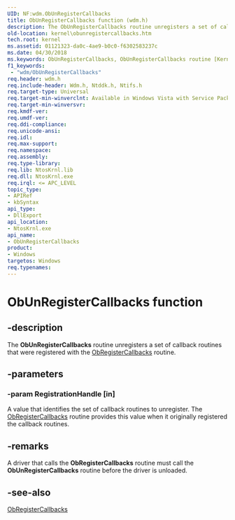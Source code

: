 ```yaml
---
UID: NF:wdm.ObUnRegisterCallbacks
title: ObUnRegisterCallbacks function (wdm.h)
description: The ObUnRegisterCallbacks routine unregisters a set of callback routines that were registered with the ObRegisterCallbacks routine.
old-location: kernel\obunregistercallbacks.htm
tech.root: kernel
ms.assetid: 01121323-da0c-4ae9-b0c0-f6302583237c
ms.date: 04/30/2018
ms.keywords: ObUnRegisterCallbacks, ObUnRegisterCallbacks routine [Kernel-Mode Driver Architecture], k107_f0c1fdd0-3dcc-466c-a7a1-fab0b38e4e88.xml, kernel.obunregistercallbacks, wdm/ObUnRegisterCallbacks
f1_keywords:
 - "wdm/ObUnRegisterCallbacks"
req.header: wdm.h
req.include-header: Wdm.h, Ntddk.h, Ntifs.h
req.target-type: Universal
req.target-min-winverclnt: Available in Windows Vista with Service Pack 1 (SP1), Windows Server 2008, and later versions of the Windows operating system.
req.target-min-winversvr: 
req.kmdf-ver: 
req.umdf-ver: 
req.ddi-compliance: 
req.unicode-ansi: 
req.idl: 
req.max-support: 
req.namespace: 
req.assembly: 
req.type-library: 
req.lib: NtosKrnl.lib
req.dll: NtosKrnl.exe
req.irql: <= APC_LEVEL
topic_type:
- APIRef
- kbSyntax
api_type:
- DllExport
api_location:
- NtosKrnl.exe
api_name:
- ObUnRegisterCallbacks
product:
- Windows
targetos: Windows
req.typenames: 
---
```


# ObUnRegisterCallbacks function


## -description


The <b>ObUnRegisterCallbacks</b> routine unregisters a set of callback routines that were registered with the <a href="https://docs.microsoft.com/windows-hardware/drivers/ddi/wdm/nf-wdm-obregistercallbacks">ObRegisterCallbacks</a> routine.


## -parameters




### -param RegistrationHandle [in]

A value that identifies the set of callback routines to unregister. The <a href="https://docs.microsoft.com/windows-hardware/drivers/ddi/wdm/nf-wdm-obregistercallbacks">ObRegisterCallbacks</a> routine provides this value when it originally registered the callback routines.


## -remarks



A driver that calls the <b>ObRegisterCallbacks</b> routine must call the <b>ObUnRegisterCallbacks</b> routine before the driver is unloaded.




## -see-also




<a href="https://docs.microsoft.com/windows-hardware/drivers/ddi/wdm/nf-wdm-obregistercallbacks">ObRegisterCallbacks</a>
 

 

